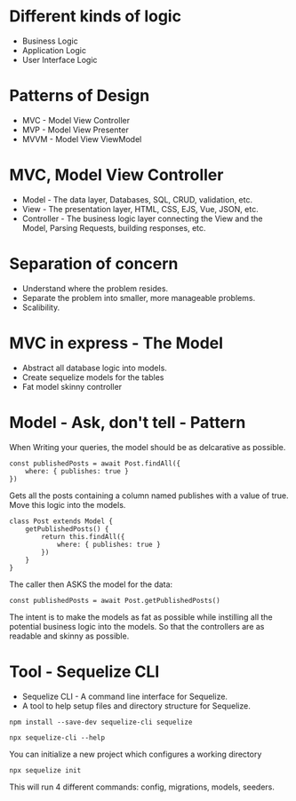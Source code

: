 # Different kinds of logic
* Business Logic
* Application Logic
* User Interface Logic

# Patterns of Design
* MVC - Model View Controller
* MVP - Model View Presenter
* MVVM - Model View ViewModel

# MVC, Model View Controller
* Model - The data layer, Databases, SQL, CRUD, validation, etc.
* View - The presentation layer, HTML, CSS, EJS, Vue, JSON, etc.
* Controller - The business logic layer connecting the View and the Model, Parsing Requests, building responses, etc.

# Separation of concern
* Understand where the problem resides.
* Separate the problem into smaller, more manageable problems.
* Scalibility. 

# MVC in express - The Model
* Abstract all database logic into models.
* Create sequelize models for the tables 
* Fat model skinny controller

# Model - Ask, don't tell - Pattern
When Writing your queries, the model should be as delcarative as possible. 
```
const publishedPosts = await Post.findAll({
    where: { publishes: true }
})
```
Gets all the posts containing a column named publishes with a value of true.
Move this logic into the models.
```
class Post extends Model {
    getPublishedPosts() {
        return this.findAll({
            where: { publishes: true }
        })
    }
}
```
The caller then ASKS the model for the data:
```
const publishedPosts = await Post.getPublishedPosts()
```
The intent is to make the models as fat as possible while instilling all the potential business logic into the models. So that the controllers are as readable and skinny as possible.



# Tool - Sequelize CLI
* Sequelize CLI - A command line interface for Sequelize.
* A tool to help setup files and directory structure for Sequelize.
```
npm install --save-dev sequelize-cli sequelize
```
```
npx sequelize-cli --help
```
You can initialize a new project which configures a working directory
```
npx sequelize init
```
This will run 4 different commands: config, migrations, models, seeders.

